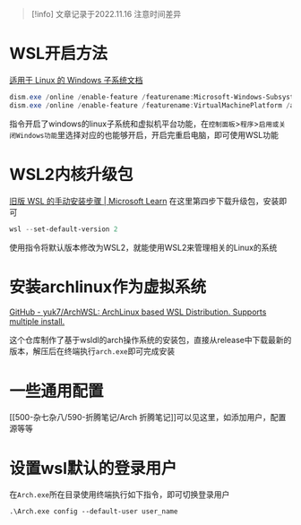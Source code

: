 > [!info] 文章记录于2022.11.16 注意时间差异

# WSL开启方法

[适用于 Linux 的 Windows 子系统文档 ](https://learn.microsoft.com/zh-cn/windows/wsl/)

```powershell
dism.exe /online /enable-feature /featurename:Microsoft-Windows-Subsystem-Linux /all /norestart
dism.exe /online /enable-feature /featurename:VirtualMachinePlatform /all /norestart
```

指令开启了windows的linux子系统和虚拟机平台功能，在`控制面板`>`程序`>`启用或关闭Windows功能`里选择对应的也能够开启，开启完重启电脑，即可使用WSL功能

# WSL2内核升级包

[旧版 WSL 的手动安装步骤 | Microsoft Learn](https://learn.microsoft.com/zh-cn/windows/wsl/install-manual)
在这里第四步下载升级包，安装即可

```powershell
wsl --set-default-version 2
```

使用指令将默认版本修改为WSL2，就能使用WSL2来管理相关的Linux的系统

# 安装archlinux作为虚拟系统

[GitHub - yuk7/ArchWSL: ArchLinux based WSL Distribution. Supports multiple install.](https://github.com/yuk7/ArchWSL)

这个仓库制作了基于wsldl的arch操作系统的安装包，直接从release中下载最新的版本，解压后在终端执行`arch.exe`即可完成安装

# 一些通用配置

[[500-杂七杂八/590-折腾笔记/Arch 折腾笔记]]可以见这里，如添加用户，配置源等等

# 设置wsl默认的登录用户

在`Arch.exe`所在目录使用终端执行如下指令，即可切换登录用户

```
.\Arch.exe config --default-user user_name
```

